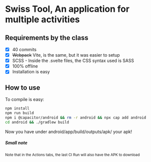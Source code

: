 # Swiss Tool, An application for multiple activities
## Requirements by the class
- [X] 40 commits
- [X] ~~Webpack~~ Vite, is the same, but it was easier to setup
- [X] SCSS - Inside the .svelte files, the CSS syntax used is SASS
- [X] 100% offline
- [X] Installation is easy

## How to use
 To compile is easy:
  ```sh
  npm install
  npm run build
  npm i @capacitor/android && rm -r android && npx cap add android
  cd android && ./gradlew build
  ```
Now you have under android/app/build/outputs/apk/ your apk!

##### <b>Small note</b>
<small>Note that in the Actions tabs, the last CI Run will also have the APK to download<small>
